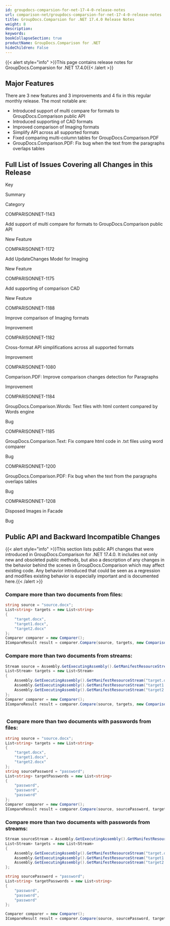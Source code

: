 ```yaml
---
id: groupdocs-comparsion-for-net-17-4-0-release-notes
url: comparison-net/groupdocs-comparsion-for-net-17-4-0-release-notes
title: GroupDocs.Comparsion for .NET 17.4.0 Release Notes
weight: 8
description: 
keywords: 
bookCollapseSection: true
productName: GroupDocs.Comparison for .NET
hideChildren: False
---
```

{{< alert style="info" >}}This page contains release notes for GroupDocs.Comparsion for .NET 17.4.0{{< /alert >}}

## Major Features

There are 3 new features and 3 improvements and 4 fix in this regular monthly release. The most notable are:

*   Introduced support of multi compare for formats to GroupDocs.Comparison public API
*   Introduced supporting of CAD formats
*   Improved comparison of Imaging formats
*   Simplify API across all supported formats
*   Fixed comparing multi-column tables for GroupDocs.Comparison.PDF
*   GroupDocs.Comparison.PDF: Fix bug when the text from the paragraphs overlaps tables

## Full List of Issues Covering all Changes in this Release

Key

Summary

Category

COMPARISONNET-1143

Add support of multi compare for formats to GroupDocs.Comparison public API

New Feature

COMPARISONNET-1172

Add UpdateChanges Model for Imaging

New Feature

COMPARISONNET-1175

Add supporting of comparison CAD

New Feature

COMPARISONNET-1188

Improve comparison of Imaging formats

Improvement

COMPARISONNET-1182

Cross-format API simplifications across all supported formats

Improvement

COMPARISONNET-1080

Comparison.PDF: Improve comparison changes detection for Paragraphs

Improvement

COMPARISONNET-1184

GroupDocs.Comparison.Words: Text files with html content compared by Words engine

Bug

COMPARISONNET-1185

GroupDocs.Comparison.Text: Fix compare html code in .txt files using word comparer

Bug

COMPARISONNET-1200

GroupDocs.Comparison.PDF: Fix bug when the text from the paragraphs overlaps tables

Bug

COMPARISONNET-1208

Disposed Images in Facade

Bug

## Public API and Backward Incompatible Changes

{{< alert style="info" >}}This section lists public API changes that were introduced in GroupDocs.Comparison for .NET 17.4.0. It includes not only new and obsoleted public methods, but also a description of any changes in the behavior behind the scenes in GroupDocs.Comparison which may affect existing code. Any behavior introduced that could be seen as a regression and modifies existing behavior is especially important and is documented here.{{< /alert >}}

### Compare more than two documents from files:

```csharp
string source = "source.docx";
List<string> targets = new List<string>
{
	"target.docx",
	"target1.docx",
	"target2.docx"
};
Comparer comparer = new Comparer();
ICompareResult result = comparer.Compare(source, targets, new ComparisonSettings());

```

### Compare more than two documents from streams:

```csharp
Stream source = Assembly.GetExecutingAssembly().GetManifestResourceStream("source.docx");
List<Stream> targets = new List<Stream>
{
	Assembly.GetExecutingAssembly().GetManifestResourceStream("target.docx"),
	Assembly.GetExecutingAssembly().GetManifestResourceStream("target1.docx"),
	Assembly.GetExecutingAssembly().GetManifestResourceStream("target2.docx")
}; 
Comparer comparer = new Comparer();
ICompareResult result = comparer.Compare(source, targets, new ComparisonSettings());



```

###  Compare more than two documents with passwords from files:

```csharp
string source = "source.docx";
List<string> targets = new List<string>
{
	"target.docx",
	"target1.docx",
	"target2.docx"
};
string sourcePassword = "password";
List<string> targetPasswords = new List<string>
{
	"password",
	"password",
	"password"
};
Comparer comparer = new Comparer();
ICompareResult result = comparer.Compare(source, sourcePassword, targets, targetPasswords, new ComparisonSettings());
```

### Compare more than two documents with passwords from streams:

```csharp
Stream sourceStream = Assembly.GetExecutingAssembly().GetManifestResourceStream("source.docx");
List<Stream> targets = new List<Stream>
{
	Assembly.GetExecutingAssembly().GetManifestResourceStream("target.docx"),
	Assembly.GetExecutingAssembly().GetManifestResourceStream("target1.docx"),
	Assembly.GetExecutingAssembly().GetManifestResourceStream("target2.docx")
}; 

string sourcePassword = "password";
List<string> targetPasswords = new List<string>
{
	"password",
	"password",
	"password"
};

Comparer comparer = new Comparer();
ICompareResult result = comparer.Compare(source, sourcePassword, targets, targetPasswords, new ComparisonSettings());
```
